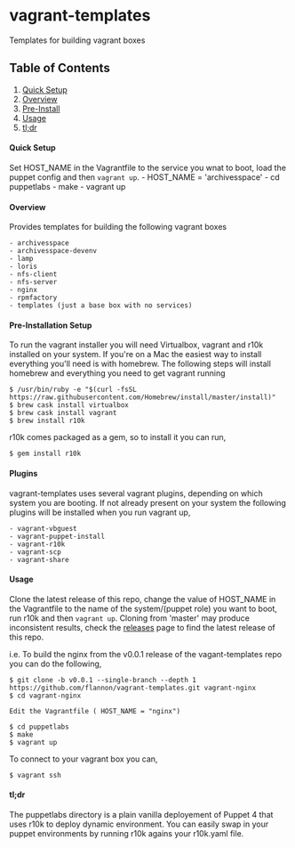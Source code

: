 # vagrant-templates
Templates for building vagrant boxes


## Table of Contents

1. [Quick Setup](#quick-setup)
1. [Overview](#overview)
2. [Pre-Install](#pre-install)
3. [Usage](#usage)
4. [tl;dr](#tl:dr)


#### Quick Setup

  Set HOST_NAME in the Vagrantfile to the service you wnat to boot, load the puppet config and then `vagrant up`.
    - HOST_NAME = 'archivesspace'
    - cd puppetlabs
    - make
    - vagrant up

#### Overview

Provides templates for building the following vagrant boxes

    - archivesspace
    - archivesspace-devenv
    - lamp
    - loris
    - nfs-client
    - nfs-server
    - nginx
    - rpmfactory
    - templates (just a base box with no services)

#### Pre-Installation Setup

To run the vagrant installer you will need Virtualbox, vagrant and r10k installed on your system.
If you're on a Mac the easiest way to install everything you'll need is with homebrew.  The following steps will install homebrew and 
everything you need to get vagrant running

    $ /usr/bin/ruby -e "$(curl -fsSL https://raw.githubusercontent.com/Homebrew/install/master/install)"
    $ brew cask install virtualbox
    $ brew cask install vagrant
    $ brew install r10k

r10k comes packaged as a gem, so to install it you can run,

    $ gem install r10k

#### Plugins

vagrant-templates uses several vagrant plugins, depending on which system you are booting.  If not already present on your system the following plugins will be installed when you run vagrant up,

    - vagrant-vbguest
    - vagrant-puppet-install 
    - vagrant-r10k
    - vagrant-scp
    - vagrant-share

#### Usage

Clone the latest release of this repo, change the value of HOST_NAME in the Vagrantfile to the name of the system/(puppet role) you want to boot, run r10k and then `vagrant up`. Cloning from 'master' may produce inconsistent results, check the [releases](https://github.com/flannon/vagrant-templates/releases) page to find the latest release of this repo.

i.e. To build the nginx from the v0.0.1 release of the vagant-templates repo you can do the following, 

    $ git clone -b v0.0.1 --single-branch --depth 1 https://github.com/flannon/vagrant-templates.git vagrant-nginx
    $ cd vagrant-nginx

    Edit the Vagrantfile ( HOST_NAME = "nginx")

    $ cd puppetlabs
    $ make
    $ vagrant up


To connect to your vagrant box you can,

    $ vagrant ssh

#### tl;dr

The puppetlabs directory is a plain vanilla deployement of Puppet 4 that uses r10k to deploy dynamic environment.  You can easily swap in your puppet environments by running r10k agains your r10k.yaml file. 
